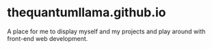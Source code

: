 # thequantumllama.github.io
A place for me to display myself and my projects and play around with front-end web development.
